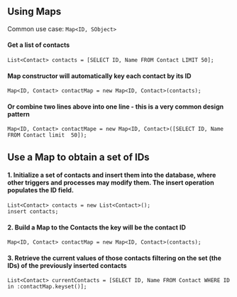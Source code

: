 ## Using Maps
Common use case: `Map<ID, SObject>`

#### Get a list of contacts
```apex
List<Contact> contacts = [SELECT ID, Name FROM Contact LIMIT 50];
```
#### Map constructor will automatically key each contact by its ID
```apex
Map<ID, Contact> contactMap = new Map<ID, Contact>(contacts);
```

#### Or combine two lines above into one line - this is a very common design pattern
```apex
Map<ID, Contact> contactMape = new Map<ID, Contact>([SELECT ID, Name FROM Contact limit  50]);
```
## Use a Map to obtain a set of IDs
#### 1. Initialize a set of contacts and insert them into the database, where other triggers and processes may modify them.  The insert operation populates the ID field.
```apex
List<Contact> contacts = new List<Contact>();
insert contacts;
```
#### 2. Build a Map to the Contacts the key will be the contact ID
```apex
Map<ID, Contact> contactMap = new Map<ID, Contact>(contacts);
```
#### 3. Retrieve the current values of those contacts filtering on the set (the IDs) of the previously inserted contacts
```apex 
List<Contact> currentContacts = [SELECT ID, Name FROM Contact WHERE ID in :contactMap.keyset()];
```
